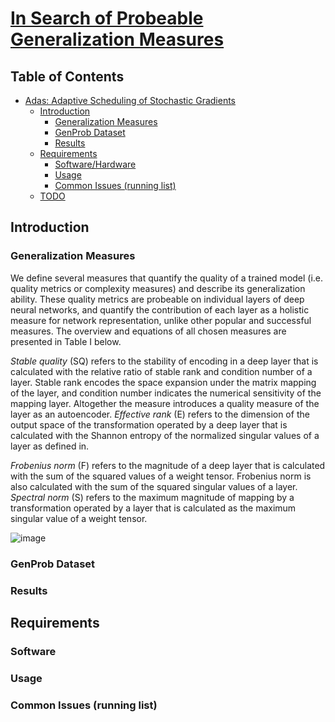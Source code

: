# [In Search of Probeable Generalization Measures]() #

## Table of Contents ##
- [Adas: Adaptive Scheduling of Stochastic Gradients](#adas--adaptive-scheduling-of-stochastic-gradients)
  * [Introduction](#introduction)
    + [Generalization Measures](#gmeasures)
    + [GenProb Dataset](#genprob)
    + [Results](#results)
  * [Requirements](#requirements)
    + [Software/Hardware](#software-hardware)
    + [Usage](#usage)
    + [Common Issues (running list)](#common-issues--running-list-)
  * [TODO](#todo)

## Introduction ##

### Generalization Measures ###
We define several measures that quantify the quality of a trained model (i.e. quality metrics or complexity measures) and describe its generalization ability. These quality metrics are probeable on individual layers of deep neural networks, and quantify the contribution of each layer as a holistic measure for network representation, unlike other popular and successful measures. The overview and equations of all chosen measures are presented in Table I below. 

*Stable quality* (SQ) refers to the stability of encoding in a deep layer that is calculated with the relative ratio of stable rank and condition number of a layer. Stable rank encodes the space expansion under the matrix mapping of the layer, and condition number indicates the numerical sensitivity of the mapping layer. Altogether the measure introduces a quality measure of the layer as an autoencoder. *Effective rank* (E) refers to the dimension of the output space of the transformation operated by a deep layer that is calculated with the Shannon entropy of the normalized singular values of a layer as defined in.

*Frobenius norm* (F) refers to the magnitude of a deep layer that is calculated with the sum of the squared values of a weight tensor. Frobenius norm is also calculated with the sum of the squared singular values of a layer. *Spectral norm* (S) refers to the maximum magnitude of mapping by a transformation operated by a layer that is calculated as the maximum singular value of a weight tensor.

![image](https://user-images.githubusercontent.com/77180677/136481824-4ca5f466-0dc6-4d43-9223-8baf2dbf5b04.png)


### GenProb Dataset ###


### Results ###

## Requirements ##


### Software ###

### Usage ###

### Common Issues (running list) ###
